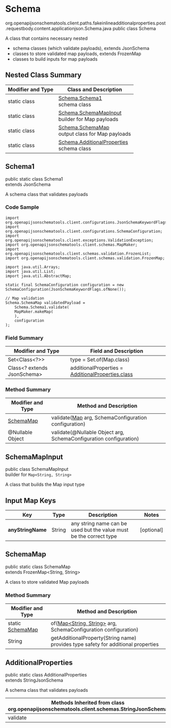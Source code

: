# Schema
org.openapijsonschematools.client.paths.fakeinlineadditionalproperties.post.requestbody.content.applicationjson.Schema.java
public class Schema

A class that contains necessary nested
- schema classes (which validate payloads), extends JsonSchema
- classes to store validated map payloads, extends FrozenMap
- classes to build inputs for map payloads

## Nested Class Summary
| Modifier and Type | Class and Description |
| ----------------- | ---------------------- |
| static class | [Schema.Schema1](#schema1)<br> schema class |
| static class | [Schema.SchemaMapInput](#schemamapinput)<br> builder for Map payloads |
| static class | [Schema.SchemaMap](#schemamap)<br> output class for Map payloads |
| static class | [Schema.AdditionalProperties](#additionalproperties)<br> schema class |

## Schema1
public static class Schema1<br>
extends JsonSchema

A schema class that validates payloads

### Code Sample
```
import org.openapijsonschematools.client.configurations.JsonSchemaKeywordFlags;
import org.openapijsonschematools.client.configurations.SchemaConfiguration;
import org.openapijsonschematools.client.exceptions.ValidationException;
import org.openapijsonschematools.client.schemas.MapMaker;
import org.openapijsonschematools.client.schemas.validation.FrozenList;
import org.openapijsonschematools.client.schemas.validation.FrozenMap;

import java.util.Arrays;
import java.util.List;
import java.util.AbstractMap;

static final SchemaConfiguration configuration = new SchemaConfiguration(JsonSchemaKeywordFlags.ofNone());

// Map validation
Schema.SchemaMap validatedPayload =
    Schema.Schema1.validate(
    MapMaker.makeMap(
    ),
    configuration
);
```

### Field Summary
| Modifier and Type | Field and Description |
| ----------------- | ---------------------- |
| Set<Class<?>> | type = Set.of(Map.class) |
| Class<? extends JsonSchema> | additionalProperties = [AdditionalProperties.class](#additionalproperties) |

### Method Summary
| Modifier and Type | Method and Description |
| ----------------- | ---------------------- |
| [SchemaMap](#schemamap) | validate([Map<?, ?>](#schemamapinput) arg, SchemaConfiguration configuration) |
| @Nullable Object | validate(@Nullable Object arg, SchemaConfiguration configuration) |
## SchemaMapInput
public class SchemaMapInput<br>
builder for `Map<String, String>`

A class that builds the Map input type

## Input Map Keys
| Key | Type |  Description | Notes |
| --- | ---- | ------------ | ----- |
| **anyStringName** | String | any string name can be used but the value must be the correct type | [optional] |

## SchemaMap
public static class SchemaMap<br>
extends FrozenMap<String, String>

A class to store validated Map payloads

### Method Summary
| Modifier and Type | Method and Description |
| ----------------- | ---------------------- |
| static [SchemaMap](#schemamap) | of([Map<String, String>](#schemamapinput) arg, SchemaConfiguration configuration) |
| String | getAdditionalProperty(String name)<br>provides type safety for additional properties |

## AdditionalProperties
public static class AdditionalProperties<br>
extends StringJsonSchema

A schema class that validates payloads

| Methods Inherited from class org.openapijsonschematools.client.schemas.StringJsonSchema |
| ------------------------------------------------------------------ |
| validate                                                           |
